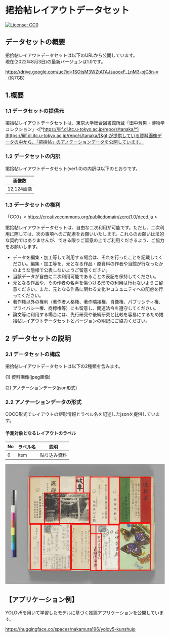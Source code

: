 捃拾帖レイアウトデータセット
==================

[![License: CC0](https://img.shields.io/badge/License-CC0-blue.svg)](https://creativecommons.org/publicdomain/zero/1.0/)  

## データセットの概要

捃拾帖レイアウトデータセットは以下のURLから公開しています。<br/>
現在(2022年8月3日)の最新バージョンは1.0です。<br/>

https://drive.google.com/uc?id=1SOtsM3WZtATAJsuooxF_LnM3-ojC8n-v （約7GB）


<!-- COCO形式: -->

<!-- - YOLO形式: https://lab.ndl.go.jp/dataset/dataset_kindai.zip -->


1.概要
----

### 1.1 データセットの提供元

捃拾帖レイアウトデータセットは、東京大学総合図書館所蔵「田中芳男・博物学コレクション」&lt;[*https://iiif.dl.itc.u-tokyo.ac.jp/repo/s/tanaka/*](https://iiif.dl.itc.u-tokyo.ac.jp/repo/s/tanaka/)&gt;が提供している資料画像データの中から、「捃拾帖」のアノテーションデータを公開しています。

### 1.2 データセットの内訳

捃拾帖レイアウトデータセット(ver1.0)の内訳は以下のとおりです。

  | 画像数
  |----------
  |12,124画像

### 1.3 データセットの権利
「CC0」&lt; https://creativecommons.org/publicdomain/zero/1.0/deed.ja &gt;

捃拾帖レイアウトデータセットは、自由な二次利用が可能です。ただし、二次利用に際しては、次の事項へのご配慮をお願いいたします。これらのお願いは法的な契約ではありませんが、できる限りご留意の上でご利用くださるよう、ご協力をお願いします。

- データを編集・加工等して利用する場合は、それを行ったことを記載してください。編集・加工等を、元となる作品・原資料の作者や当館が行なったかのような態様で公表しないようご留意ください。
- 当該データが自由に二次利用可能であることの表記を保持してください。
- 元となる作品や、その作者の名声を傷つける形での利用は行わないようご留意ください。また、元となる作品に関わる文化やコミュニティへの配慮を行ってください。
- 著作権以外の権利（著作者人格権、著作隣接権、肖像権、パブリシティ権、プライバシー権、商標権等）にも留意し、関連法令を遵守してください。
- 論文等に利用する場合には、先行研究や後続研究と比較を容易にするため捃拾帖レイアウトデータセットとバージョンの明記にご協力ください。


2 データセットの説明
------------------

### 2.1 データセットの構成

捃拾帖レイアウトデータセットは以下の2種類を含みます。

(1) 資料画像(jpeg画像)

(2) アノテーションデータ(json形式)

### 2.2 アノテーションデータの形式

COCO形式でレイアウトの矩形情報とラベル名を記述したjsonを提供しています。

#### 予測対象となるレイアウトのラベル

  |No  | ラベル名          |説明
  |----| -----------------| --------------------------------------
  |0   | item       | 貼り込み資料

<img src="images/0cd193243399f24e2d116d095794c152.jpg" alt="kunshujo sample image" title="screen shot">


【アプリケーション例】
----

YOLOv5を用いて学習したモデルに基づく推論アプリケーションを公開しています。

https://huggingface.co/spaces/nakamura196/yolov5-kunshujo
